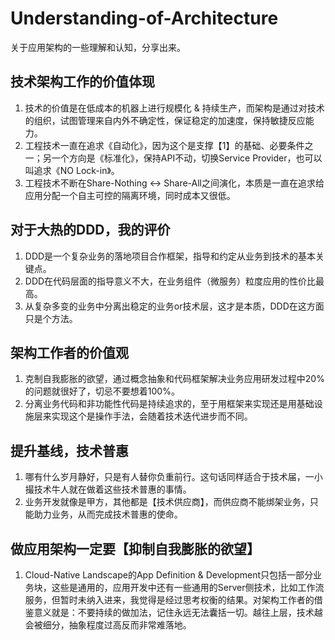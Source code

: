 # Understanding-of-Architecture
关于应用架构的一些理解和认知，分享出来。

## 技术架构工作的价值体现
1. 技术的价值是在低成本的机器上进行规模化 & 持续生产，而架构是通过对技术的组织，试图管理来自内外不确定性，保证稳定的加速度，保持敏捷反应能力。
2. 工程技术一直在追求《自动化》，因为这个是支撑【1】的基础、必要条件之一；另一个方向是《标准化》，保持API不动，切换Service Provider，也可以叫追求《NO Lock-in》。
3. 工程技术不断在Share-Nothing <-> Share-All之间演化，本质是一直在追求给应用分配一个自主可控的隔离环境，同时成本又很低。

## 对于大热的DDD，我的评价
1. DDD是一个复杂业务的落地项目合作框架，指导和约定从业务到技术的基本关键点。
2. DDD在代码层面的指导意义不大，在业务组件（微服务）粒度应用的性价比最高。
3. 从复杂多变的业务中分离出稳定的业务or技术层，这才是本质，DDD在这方面只是个方法。

## 架构工作者的价值观
1. 克制自我膨胀的欲望，通过概念抽象和代码框架解决业务应用研发过程中20%的问题就很好了，切忌不要想着100%。
2. 分离业务代码和非功能性代码是持续追求的，至于用框架来实现还是用基础设施层来实现这个是操作手法，会随着技术迭代进步而不同。

## 提升基线，技术普惠
1. 哪有什么岁月静好，只是有人替你负重前行。这句话同样适合于技术届，一小撮技术牛人就在做着这些技术普惠的事情。
2. 业务开发就像是甲方，其他都是【技术供应商】，而供应商不能绑架业务，只能助力业务，从而完成技术普惠的使命。

## 做应用架构一定要【抑制自我膨胀的欲望】
1. Cloud-Native Landscape的App Definition & Development只包括一部分业务块，这些是通用的，应用开发中还有一些通用的Server侧技术，比如工作流服务，但暂时未纳入进来，我觉得是经过思考权衡的结果。对架构工作者的借鉴意义就是：不要持续的做加法，记住永远无法囊括一切。越往上层，技术越会被细分，抽象程度过高反而非常难落地。
